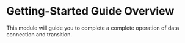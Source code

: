 # Getting-Started Guide Overview

This module will guide you to complete a complete operation of data connection and transition.
